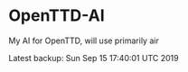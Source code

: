 # OpenTTD-AI
My AI for OpenTTD, will use primarily air

Latest backup: Sun Sep 15 17:40:01 UTC 2019
